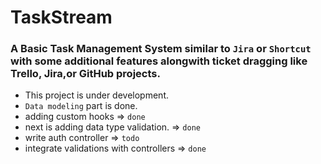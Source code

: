# TaskStream

### A Basic Task Management System similar to `Jira` or `Shortcut` with some additional features alongwith ticket dragging like Trello, Jira,or GitHub projects.

- This project is under development.
- `Data modeling` part is done.
- adding custom hooks => `done`
- next is adding data type validation. => `done`
- write auth controller => `todo`
- integrate validations with controllers => `done`
